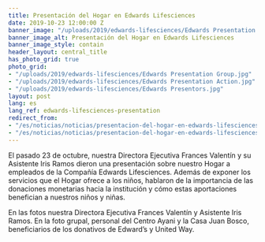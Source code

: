 ```yaml
---
title: Presentación del Hogar en Edwards Lifesciences
date: 2019-10-23 12:00:00 Z
banner_image: "/uploads/2019/edwards-lifesciences/Edwards Presentation Group.jpg"
banner_image_alt: Presentación del Hogar en Edwards Lifesciences
banner_image_style: contain
header_layout: central_title
has_photo_grid: true
photo_grid:
- "/uploads/2019/edwards-lifesciences/Edwards Presentation Group.jpg"
- "/uploads/2019/edwards-lifesciences/Edwards Presentation Action.jpg"
- "/uploads/2019/edwards-lifesciences/Edwards Presentors.jpg"
layout: post
lang: es
lang_ref: edwards-lifesciences-presentation
redirect_from:
- "/es/noticias/noticias/presentacion-del-hogar-en-edwards-lifesciences"
- "/es/noticias/noticias/presentacion-del-hogar-en-edwards-lifesciences/"
---
```


El pasado 23 de octubre, nuestra Directora Ejecutiva Frances Valentín y su Asistente Iris Ramos dieron una presentación sobre nuestro Hogar a empleados de la Compañía Edwards Lifesciences. Además de exponer los servicios que el Hogar ofrece a los niños, hablaron de la importancia de las donaciones monetarias hacia la institución y cómo estas aportaciones benefician a nuestros niños y niñas.

En las fotos nuestra Directora Ejecutiva Frances Valentín y Asistente Iris Ramos. En la foto grupal, personal del Centro Ayani y la Casa Juan Bosco, beneficiarios de los donativos de Edward’s y United Way.
